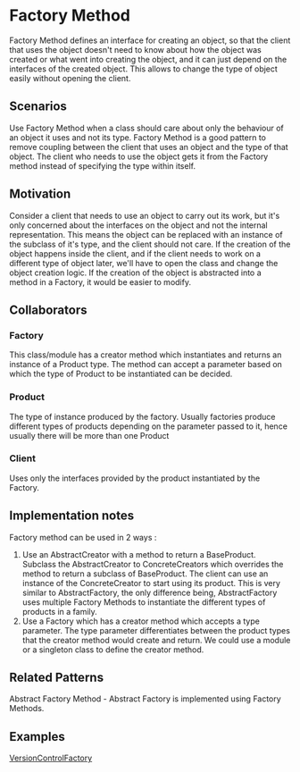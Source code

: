 Factory Method
==============
Factory Method defines an interface for creating an object, so that the client that uses
the object doesn't need to know about how the object was created or what went into creating
the object, and it can just depend on the interfaces of the created object. This allows to
change the type of object easily without opening the client.

## Scenarios
Use Factory Method when a class should care about only the behaviour of an object it uses
and not its type. Factory Method is a good pattern to remove coupling between the client
that uses an object and the type of that object. The client who needs to use the object
gets it from the Factory method instead of specifying the type within itself.

## Motivation
Consider a client that needs to use an object to carry out its work, but it's only concerned about the
interfaces on the object and not the internal representation. This means the object can be replaced
with an instance of the subclass of it's type, and the client should not care. If the creation of the
object happens inside the client, and if the client needs to work on a different type of object later,
we'll have to open the class and change the object creation logic. If the creation of the object is
abstracted into a method in a Factory, it would be easier to modify.

## Collaborators
### Factory
This class/module has a creator method which instantiates and returns an instance
of a Product type. The method can accept a parameter based on which the type of Product
to be instantiated can be decided.

### Product
The type of instance produced by the factory. Usually factories produce different types of
products depending on the parameter passed to it, hence usually there will be more than one
Product

### Client
Uses only the interfaces provided by the product instantiated by the Factory.

## Implementation notes
Factory method can be used in 2 ways :
1. Use an AbstractCreator with a method to return a BaseProduct. Subclass the AbstractCreator to
ConcreteCreators which overrides the method to return a subclass of BaseProduct. The client can
use an instance of the ConcreteCreator to start using its product. This is very similar to
AbstractFactory, the only difference being, AbstractFactory uses multiple Factory Methods to
instantiate the different types of products in a family.
2. Use a Factory which has a creator method which accepts a type parameter. The type parameter
differentiates between the product types that the creator method would create and return. We could
use a module or a singleton class to define the creator method.

## Related Patterns
Abstract Factory Method - Abstract Factory is implemented using Factory Methods.


## Examples
[VersionControlFactory](http://rubydoc.info/github/emilsoman/design-patterns-ruby/master/Creational/FactoryMethod/VersionControlFactoryExample)
